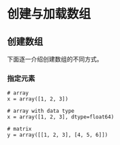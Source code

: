 # 创建与加载数组

## 创建数组

下面逐一介绍创建数组的不同方式。

### 指定元素

```
# array
x = array([1, 2, 3])

# array with data type
x = array([1, 2, 3], dtype=float64)

# matrix
y = array([[1, 2, 3], [4, 5, 6]])
```

